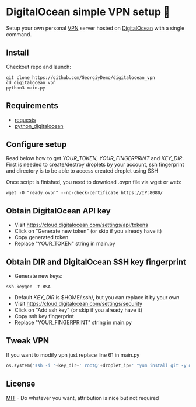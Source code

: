 # DigitalOcean simple VPN setup 🐍

Setup your own personal [VPN] server hosted on [DigitalOcean] with a single command.

## Install

Checkout repo and launch:
```shell
git clone https://github.com/GeorgiyDemo/digitalocean_vpn
cd digitalocean_vpn
python3 main.py
```

## Requirements

* [requests]
* [python_digitalocean]

## Configure setup

Read below how to get *YOUR_TOKEN*, *YOUR_FINGERPRINT* and *KEY_DIR*. First is needed to create/destroy droplets by your account, ssh fingerprint and directory is to be able to access created droplet using SSH

Once script is finished, you need to download .ovpn file via wget or web:
```shell
wget -O "ready.ovpn" --no-check-certificate https://IP:8080/ 
```

## Obtain DigitalOcean API key

* Visit https://cloud.digitalocean.com/settings/api/tokens
* Click on "Generate new token" (or skip if you already have it)
* Copy generated token
* Replace "YOUR_TOKEN" string in main.py

## Obtain DIR and DigitalOcean SSH key fingerprint
* Generate new keys:
```shell
ssh-keygen -t RSA
```
* Default *KEY_DIR* is $HOME/.ssh/, but you can replace it by your own
* Visit https://cloud.digitalocean.com/settings/security
* Click on "Add ssh key" (or skip if you already have it)
* Copy ssh key fingerprint
* Replace "YOUR_FINGERPRINT" string in main.py

## Tweak VPN

If you want to modify vpn just replace line 61 in main.py

```python
os.system('ssh -i '+key_dir+' root@'+droplet_ip+' "yum install git -y && git clone https://github.com/georgiydemo/VPN && cd VPN && chmod +x docker.sh && ./docker.sh"')
```

## License

[MIT] - Do whatever you want, attribution is nice but not required

[VPN]: https://en.wikipedia.org/wiki/Virtual_private_network
[DigitalOcean]: https://www.digitalocean.com/
[requests]: https://github.com/requests/requests
[python_digitalocean]: https://github.com/koalalorenzo/python-digitalocean
[MIT]: https://tldrlegal.com/license/mit-license